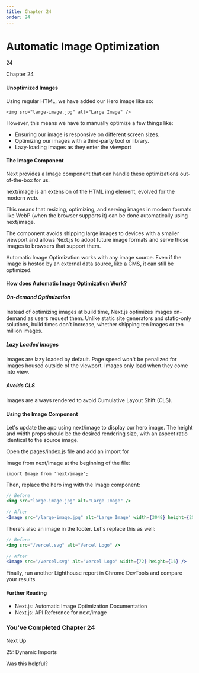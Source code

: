 ```yaml
---
title: Chapter 24
order: 24
---
```


# Automatic Image Optimization

24

Chapter 24

#### Unoptimized Images

Using regular HTML, we have added our Hero image like so:

```
<img src="large-image.jpg" alt="Large Image" />
```

However, this means we have to manually optimize a few things like:

- Ensuring our image is responsive on different screen sizes.
- Optimizing our images with a third-party tool or library.
- Lazy-loading images as they enter the viewport

#### The Image Component

Next provides a Image component that can handle these optimizations out-of-the-box for us.

next/image is an extension of the HTML img element, evolved for the modern web.

This means that resizing, optimizing, and serving images in modern formats like WebP (when the browser supports it) can be done automatically using next/image.

The component avoids shipping large images to devices with a smaller viewport and allows Next.js to adopt future image formats and serve those images to
browsers that support them.

Automatic Image Optimization works with any image source. Even if the image is hosted by an external data source, like a CMS, it can still be optimized.

#### How does Automatic Image Optimization Work?

##### On-demand Optimization

Instead of optimizing images at build time, Next.js optimizes images on-demand as users request them. Unlike static site generators and static-only solutions, build times don't increase, whether shipping ten images or ten million images.

##### Lazy Loaded Images

Images are lazy loaded by default. Page speed won't be penalized for images
housed outside of the viewport. Images only load when they come into view.

##### Avoids CLS

Images are always rendered to avoid Cumulative Layout Shift (CLS).

#### Using the Image Component

Let's update the app using next/image to display our hero image. The height and width props should be the desired rendering size, with an aspect ratio identical to the source image.

Open the pages/index.js file and add an import for

Image from next/image at the beginning of the file:

```
import Image from 'next/image';
```

Then, replace the hero img with the Image component:

```jsx
// Before
<img src="large-image.jpg" alt="Large Image" />
 
// After
<Image src="/large-image.jpg" alt="Large Image" width={3048} height={2024} />
```

There's also an image in the footer. Let's replace this as well:

```jsx
// Before
<img src="/vercel.svg" alt="Vercel Logo" />
 
// After
<Image src="/vercel.svg" alt="Vercel Logo" width={72} height={16} />
```

Finally, run another Lighthouse report in Chrome DevTools and compare your results.

#### Further Reading

- Next.js: Automatic Image Optimization Documentation
- Next.js: API Reference for next/image

### You've Completed Chapter 24

Next Up

25: Dynamic Imports

Was this helpful?